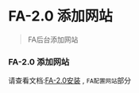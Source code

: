 FA-2.0 添加网站
=========

> FA后台添加网站

### FA-2.0 添加网站

请查看文档:[FA-2.0安装](fecmall-analysis-2-install.md) , `FA配置网站`部分























